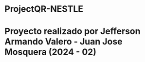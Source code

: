 # ProjectQR-NESTLE
# Proyecto realizado por Jefferson Armando Valero - Juan Jose Mosquera (2024 - 02) 

